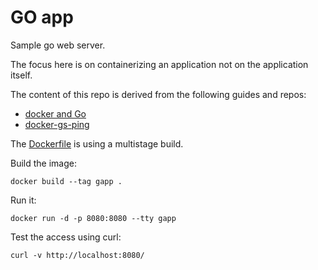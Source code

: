 # GO app

Sample go web server.

The focus here is on containerizing an application not on the application itself.

The content of this repo is derived from the following guides and repos:

- [docker and Go](https://docs.docker.com/language/golang/)
- [docker-gs-ping](https://github.com/olliefr/docker-gs-ping)

The [Dockerfile](./Dockerfile) is using a multistage build.

Build the image:

```console
docker build --tag gapp .
```

Run it:

```console
docker run -d -p 8080:8080 --tty gapp
```

Test the access using curl:

```console
curl -v http://localhost:8080/
```
